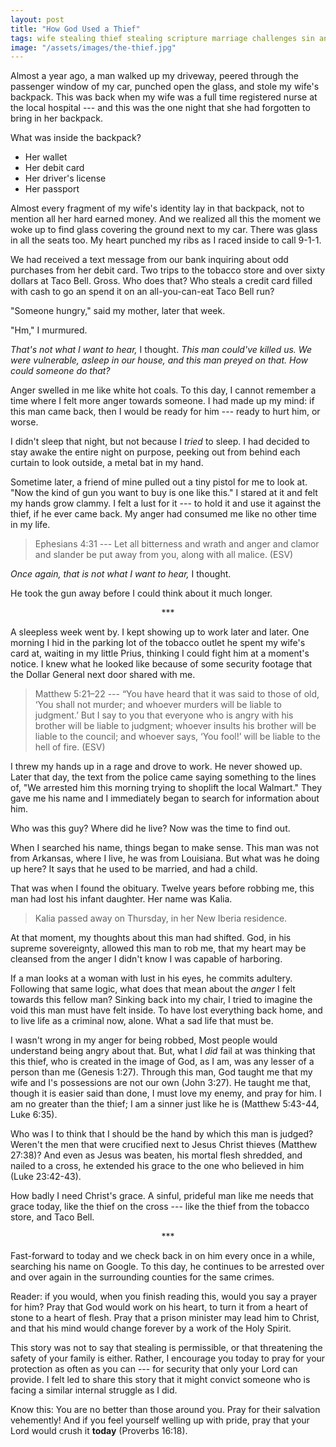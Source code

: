 ```yaml
---
layout: post
title: "How God Used a Thief"
tags: wife stealing thief stealing scripture marriage challenges sin anger Matthew Luke Genesis Proverbs ESV Ephesians loss death
image: "/assets/images/the-thief.jpg"
---
```


Almost a year ago, a man walked up my driveway, peered through the passenger window of my car, punched open the glass, and stole my wife's backpack. This was back when my wife was a full time registered nurse at the local hospital --- and this was the one night that she had forgotten to bring in her backpack.

What was inside the backpack?
- Her wallet
- Her debit card
- Her driver's license
- Her passport

Almost every fragment of my wife's identity lay in that backpack, not to mention all her hard earned money. And we realized all this the moment we woke up to find glass covering the ground next to my car. There was glass in all the seats too. My heart punched my ribs as I raced inside to call 9-1-1.

We had received a text message from our bank inquiring about odd purchases from her debit card. Two trips to the tobacco store and over sixty dollars at Taco Bell. Gross. Who does that? Who steals a credit card filled with cash to go an spend it on an all-you-can-eat Taco Bell run?

"Someone hungry," said my mother, later that week.

"Hm," I murmured.

*That's not what I want to hear,* I thought. *This man could've killed us. We were vulnerable, asleep in our house, and this man preyed on that. How could someone do that?*

Anger swelled in me like white hot coals. To this day, I cannot remember a time where I felt more anger towards someone. I had made up my mind: if this man came back, then I would be ready for him --- ready to hurt him, or worse.

I didn't sleep that night, but not because I *tried* to sleep. I had decided to stay awake the entire night on purpose, peeking out from behind each curtain to look outside, a metal bat in my hand.

Sometime later, a friend of mine pulled out a tiny pistol for me to look at. "Now the kind of gun you want to buy is one like this." I stared at it and felt my hands grow clammy. I felt a lust for it --- to hold it and use it against the thief, if he ever came back. My anger had consumed me like no other time in my life.

> Ephesians 4:31 --- Let all bitterness and wrath and anger and clamor and slander be put away from you, along with all malice. (ESV)

*Once again, that is not what I want to hear,* I thought.

He took the gun away before I could think about it much longer.

<center>***</center>

A sleepless week went by. I kept showing up to work later and later. One morning I hid in the parking lot of the tobacco outlet he spent my wife's card at, waiting in my little Prius, thinking I could fight him at a moment's notice. I knew what he looked like because of some security footage that the Dollar General next door shared with me.

> Matthew 5:21–22 --- “You have heard that it was said to those of old, ‘You shall not murder; and whoever murders will be liable to judgment.’ But I say to you that everyone who is angry with his brother will be liable to judgment; whoever insults his brother will be liable to the council; and whoever says, ‘You fool!’ will be liable to the hell of fire. (ESV)

I threw my hands up in a rage and drove to work. He never showed up. Later that day, the text from the police came saying something to the lines of, "We arrested him this morning trying to shoplift the local Walmart." They gave me his name and I immediately began to search for information about him.

Who was this guy? Where did he live? Now was the time to find out.

When I searched his name, things began to make sense. This man was not from Arkansas, where I live, he was from Louisiana. But what was he doing up here? It says that he used to be married, and had a child.

That was when I found the obituary. Twelve years before robbing me, this man had lost his infant daughter. Her name was Kalia.

> Kalia passed away on Thursday, in her New Iberia residence.

At that moment, my thoughts about this man had shifted. God, in his supreme sovereignty, allowed this man to rob me, that my heart may be cleansed from the anger I didn't know I was capable of harboring.

If a man looks at a woman with lust in his eyes, he commits adultery. Following that same logic, what does that mean about the *anger* I felt towards this fellow man? Sinking back into my chair, I tried to imagine the void this man must have felt inside. To have lost everything back home, and to live life as a criminal now, alone. What a sad life that must be.

I wasn't wrong in my anger for being robbed, Most people would understand being angry about that. But, what I *did* fail at was thinking that this thief, who is created in the image of God, as I am, was any lesser of a person than me (Genesis 1:27). Through this man, God taught me that my wife and I's possessions are not our own (John 3:27). He taught me that, though it is easier said than done, I must love my enemy, and pray for him. I am no greater than the thief; I am a sinner just like he is (Matthew 5:43-44, Luke 6:35).

Who was I to think that I should be the hand by which this man is judged? Weren't the men that were crucified next to Jesus Christ thieves (Matthew 27:38)? And even as Jesus was beaten, his mortal flesh shredded, and nailed to a cross, he extended his grace to the one who believed in him (Luke 23:42-43).

How badly I need Christ's grace. A sinful, prideful man like me needs that grace today, like the thief on the cross --- like the thief from the tobacco store, and Taco Bell.

<center>***</center>

Fast-forward to today and we check back in on him every once in a while, searching his name on Google. To this day, he continues to be arrested over and over again in the surrounding counties for the same crimes.

Reader: if you would, when you finish reading this, would you say a prayer for him? Pray that God would work on his heart, to turn it from a heart of stone to a heart of flesh. Pray that a prison minister may lead him to Christ, and that his mind would change forever by a work of the Holy Spirit.

This story was not to say that stealing is permissible, or that threatening the safety of your family is either. Rather, I encourage you today to pray for your protection as often as you can --- for security that only your Lord can provide. I felt led to share this story that it might convict someone who is facing a similar internal struggle as I did.

Know this: You are no better than those around you. Pray for their salvation vehemently! And if you feel yourself welling up with pride, pray that your Lord would crush it **today** (Proverbs 16:18).